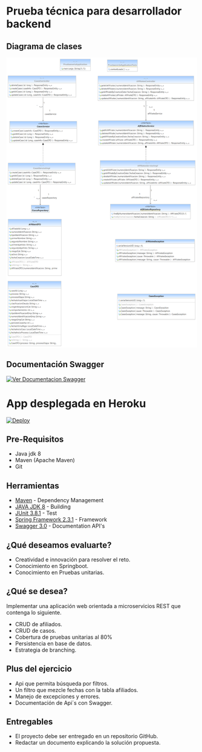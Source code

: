 # Prueba técnica para desarrollador backend

## Diagrama de clases 

![Class Model](img/pruebaEverisApplication.png)

## Documentación Swagger

[![Ver Documentacion Swagger](http://jessemillar.github.io/view-in-swagger-button/button.svg)](https://pruebaeveris.herokuapp.com/swagger-ui/index.html)

# App desplegada en Heroku

[![Deploy](https://www.herokucdn.com/deploy/button.svg)](https://pruebaeveris.herokuapp.com)

## Pre-Requisitos

* Java jdk 8
* Maven (Apache Maven)
* Git
  

## Herramientas

* [Maven](https://maven.apache.org/) - Dependency Management
* [JAVA JDK 8](http://www.oracle.com/technetwork/java/javase/overview/index.html) - Building
* [JUnit 3.8.1](https://mvnrepository.com/artifact/junit/junit/3.8.1) - Test
* [Spring Framework 2.3.1](https://spring.io/projects/spring-framework) - Framework
* [Swagger 3.0](https://swagger.io/) - Documentation API's


## ¿Qué deseamos evaluarte?

- Creatividad e innovación para resolver el reto.
- Conocimiento en Springboot.
- Conocimiento en Pruebas unitarias.

## ¿Qué se desea?
Implementar una aplicación web orientada a microservicios REST que contenga lo
siguiente.

- CRUD de afiliados.
- CRUD de casos.
- Cobertura de pruebas unitarias al 80%
- Persistencia en base de datos.
- Estrategia de branching.

## Plus del ejercicio
- Api que permita búsqueda por filtros.
- Un filtro que mezcle fechas con la tabla afiliados.
- Manejo de excepciones y errores.
- Documentación de Api´s con Swagger.

## Entregables
- El proyecto debe ser entregado en un repositorio GitHub.
- Redactar un documento explicando la solución propuesta.
